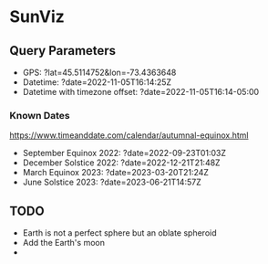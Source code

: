 # SunViz

## Query Parameters
- GPS: ?lat=45.5114752&lon=-73.4363648
- Datetime: ?date=2022-11-05T16:14:25Z
- Datetime with timezone offset: ?date=2022-11-05T16:14-05:00


### Known Dates

https://www.timeanddate.com/calendar/autumnal-equinox.html

- September Equinox 2022: ?date=2022-09-23T01:03Z
- December Solstice 2022: ?date=2022-12-21T21:48Z
- March Equinox 2023: ?date=2023-03-20T21:24Z
- June Solstice 2023: ?date=2023-06-21T14:57Z



## TODO
- Earth is not a perfect sphere but an oblate spheroid
- Add the Earth's moon
- 